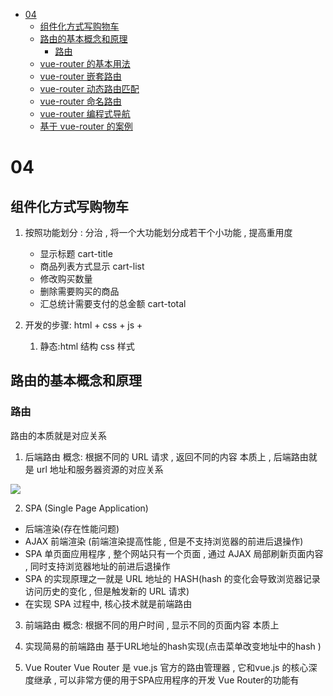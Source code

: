 - [04](#04)
  - [组件化方式写购物车](#组件化方式写购物车)
  - [路由的基本概念和原理](#路由的基本概念和原理)
    - [路由](#路由)
  - [vue-router 的基本用法](#vue-router-的基本用法)
  - [vue-router 嵌套路由](#vue-router-嵌套路由)
  - [vue-router 动态路由匹配](#vue-router-动态路由匹配)
  - [vue-router 命名路由](#vue-router-命名路由)
  - [vue-router 编程式导航](#vue-router-编程式导航)
  - [基于 vue-router 的案例](#基于-vue-router-的案例)

# 04

## 组件化方式写购物车

1. 按照功能划分 : 分治 , 将一个大功能划分成若干个小功能 , 提高重用度

    - 显示标题 cart-title
    - 商品列表方式显示 cart-list
    - 修改购买数量
    - 删除需要购买的商品
    - 汇总统计需要支付的总金额 cart-total

2. 开发的步骤: html + css + js +
    1. 静态:html 结构 css 样式

## 路由的基本概念和原理

### 路由

路由的本质就是对应关系

1. 后端路由
   概念: 根据不同的 URL 请求 , 返回不同的内容
   本质上 , 后端路由就是 url 地址和服务器资源的对应关系

![](后端路由)

2. SPA (Single Page Application)

-   后端渲染(存在性能问题)
-   AJAX 前端渲染 (前端渲染提高性能 , 但是不支持浏览器的前进后退操作)
-   SPA 单页面应用程序 , 整个网站只有一个页面 , 通过 AJAX 局部刷新页面内容 , 同时支持浏览器地址的前进后退操作
-   SPA 的实现原理之一就是 URL 地址的 HASH(hash 的变化会导致浏览器记录访问历史的变化 , 但是触发新的 URL 请求)
-   在实现 SPA 过程中, 核心技术就是前端路由

3. 前端路由
概念: 根据不同的用户时间 , 显示不同的页面内容
本质上

4. 实现简易的前端路由
基于URL地址的hash实现(点击菜单改变地址中的hash )

5. Vue Router 
Vue Router 是 vue.js 官方的路由管理器 , 它和vue.js 的核心深度继承 , 可以非常方便的用于SPA应用程序的开发
Vue Router的功能有

